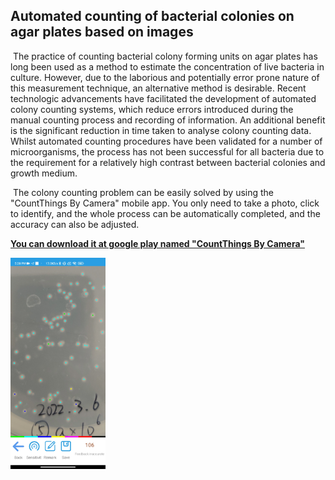 ## Automated counting of bacterial colonies on agar plates based on images

​    The practice of counting bacterial colony forming units on agar plates has long been used as a method to estimate the concentration of live bacteria in culture. However, due to the laborious and potentially error prone nature of this measurement technique, an alternative method is desirable. Recent technologic advancements have facilitated the development of automated colony counting systems, which reduce errors introduced during the manual counting process and recording of information. An additional benefit is the significant reduction in time taken to analyse colony counting data. Whilst automated counting procedures have been validated for a number of microorganisms, the process has not been successful for all bacteria due to the requirement for a relatively high contrast between bacterial colonies and growth medium. 

​    The colony counting problem can be easily solved by using the "CountThings By Camera" mobile app. You only need to take a photo, click to identify, and the whole process can be automatically completed, and the accuracy can also be adjusted.

[**You can download it at google play named "CountThings By Camera"**](https://play.google.com/store/apps/details?id=cn.movingshop.counting.global)

<img src="colony\2.jpg" alt="Automated counting of bacterial colonies on agar plates based on images" style="zoom:33%;" />